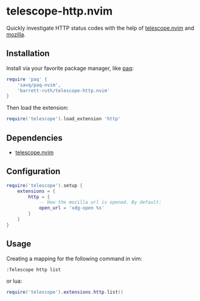 # telescope-http.nvim

Quickly investigate HTTP status codes with the help of
[telescope.nvim](https://github.com/nvim-telescope/telescope.nvim)
and [mozilla](https://developer.mozilla.org/en-US/docs/Web/HTTP).

## Installation

Install via your favorite package manager, like [paq](https://github.com/savq/paq-nvim):

```lua
require 'paq' {
    'savq/paq-nvim',
    'barrett-ruth/telescope-http.nvim'
}
```

Then load the extension:

```lua
require('telescope').load_extension 'http'
```

## Dependencies

- [telescope.nvim](https://github.com/nvim-telescope/telescope.nvim)

## Configuration

```lua
require('telescope').setup {
    extensions = {
        http = {
            -- How the mozilla url is opened. By default:
            open_url = 'xdg-open %s'
        }
    }
}
```

## Usage

Creating a mapping for the following command in vim:

```vim
:Telescope http list
```

or lua:

```lua
require('telescope').extensions.http.list()
```
